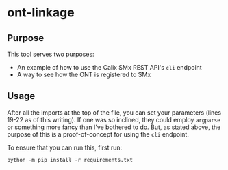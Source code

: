 # ont-linkage

## Purpose
This tool serves two purposes:
- An example of how to use the Calix SMx REST API's `cli` endpoint
- A way to see how the ONT is registered to SMx

## Usage
After all the imports at the top of the file, you can set your parameters (lines 19-22 as of this writing). If one was so inclined, they could employ `argparse` or something more fancy than I've bothered to do. But, as stated above, the purpose of this is a proof-of-concept for using the `cli` endpoint.

To ensure that you can run this, first run:

```
python -m pip install -r requirements.txt
```
